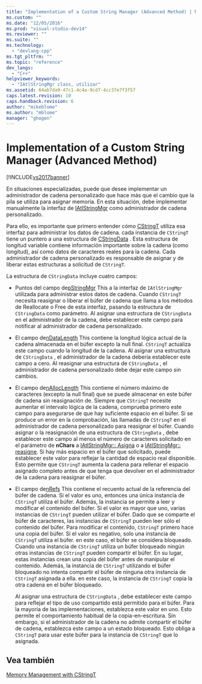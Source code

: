 ```yaml
---
title: "Implementation of a Custom String Manager (Advanced Method) | Microsoft Docs"
ms.custom: ""
ms.date: "12/05/2016"
ms.prod: "visual-studio-dev14"
ms.reviewer: ""
ms.suite: ""
ms.technology: 
  - "devlang-cpp"
ms.tgt_pltfrm: ""
ms.topic: "reference"
dev_langs: 
  - "C++"
helpviewer_keywords: 
  - "IAtlStringMgr class, utilizar"
ms.assetid: 64ab7da9-47c1-4c4a-9cd7-4cc37e7f3f57
caps.latest.revision: 10
caps.handback.revision: 6
author: "mikeblome"
ms.author: "mblome"
manager: "ghogen"
---
```

# Implementation of a Custom String Manager (Advanced Method)
[!INCLUDE[vs2017banner](../assembler/inline/includes/vs2017banner.md)]

En situaciones especializadas, puede que desee implementar un administrador de cadena personalizado que hace más que el cambio que la pila se utiliza para asignar memoria.  En esta situación, debe implementar manualmente la interfaz de [IAtlStringMgr](../atl-mfc-shared/reference/iatlstringmgr-class.md) como administrador de cadena personalizado.  
  
 Para ello, es importante que primero entender cómo [CStringT](../atl-mfc-shared/reference/cstringt-class.md) utiliza esa interfaz para administrar los datos de cadena.  cada instancia de `CStringT` tiene un puntero a una estructura de [CStringData](../atl-mfc-shared/reference/cstringdata-class.md) .  Esta estructura de longitud variable contiene información importante sobre la cadena \(como longitud\), así como datos de caracteres reales para la cadena.  Cada administrador de cadena personalizado es responsable de asignar y de liberar estas estructuras a solicitud de `CStringT`.  
  
 La estructura de `CStringData` incluye cuatro campos:  
  
-   Puntos del campo de[pStringMgr](../Topic/CStringData::pStringMgr.md) This a la interfaz de `IAtlStringMgr` utilizada para administrar estos datos de cadena.  Cuando `CStringT` necesita reasignar o liberar el búfer de cadena que llama a los métodos de Reallocate o Free de esta interfaz, pasando la estructura de `CStringData` como parámetro.  Al asignar una estructura de `CStringData` en el administrador de la cadena, debe establecer este campo para notificar al administrador de cadena personalizado.  
  
-   El campo de[nDataLength](../Topic/CStringData::nDataLength.md) This contiene la longitud lógica actual de la cadena almacenada en el búfer excepto la null final.  `CStringT` actualiza este campo cuando la longitud de la cadena.  Al asignar una estructura de `CStringData` , el administrador de la cadena debería establecer este campo a cero.  Al reasignar una estructura de `CStringData` , el administrador de cadena personalizado debe dejar este campo sin cambios.  
  
-   El campo de[nAllocLength](../Topic/CStringData::nAllocLength.md) This contiene el número máximo de caracteres \(excepto la null final\) que se puede almacenar en este búfer de cadena sin reasignación de.  Siempre que `CStringT` necesite aumentar el intervalo lógica de la cadena, comprueba primero este campo para asegurarse de que hay suficiente espacio en el búfer.  Si se produce un error en la comprobación, las llamadas de `CStringT` en el administrador de cadena personalizado para reasignar el búfer.  Cuando asignar o la reasignación de una estructura de `CStringData` , debe establecer este campo al menos el número de caracteres solicitado en el parámetro de **nChars** a [IAtlStringMgr:: Asigna](../Topic/IAtlStringMgr::Allocate.md) o a [IAtlStringMgr:: reasigne](../Topic/IAtlStringMgr::Reallocate.md).  Si hay más espacio en el búfer que solicitado, puede establecer este valor para reflejar la cantidad de espacio real disponible.  Esto permite que `CStringT` aumenta la cadena para rellenar el espacio asignado completo antes de que tenga que devolver en el administrador de la cadena para reasignar el búfer.  
  
-   El campo de[nRefs](../Topic/CStringData::nRefs.md) This contiene el recuento actual de la referencia del búfer de cadena.  Si el valor es uno, entonces una única instancia de `CStringT` utiliza el búfer.  Además, la instancia se permite a leer y modificar el contenido del búfer.  Si el valor es mayor que uno, varias instancias de `CStringT` pueden utilizar el búfer.  Dado que se comparte el búfer de caracteres, las instancias de `CStringT` pueden leer sólo el contenido del búfer.  Para modificar el contenido, `CStringT` primero hace una copia del búfer.  Si el valor es negativo, solo una instancia de `CStringT` utiliza el búfer.  en este caso, el búfer se considera bloqueado.  Cuando una instancia de `CStringT` utiliza un búfer bloqueado ningún otras instancias de `CStringT` pueden compartir el búfer.  En su lugar, estas instancias crean una copia del búfer antes de manipular el contenido.  Además, la instancia de `CStringT` utilizando el búfer bloqueado no intenta compartir el búfer de ninguna otra instancia de `CStringT` asignada a ella.  en este caso, la instancia de `CStringT` copia la otra cadena en el búfer bloqueado.  
  
     Al asignar una estructura de `CStringData` , debe establecer este campo para reflejar el tipo de uso compartido está permitido para el búfer.  Para la mayoría de las implementaciones, establezca este valor en uno.  Esto permite el comportamiento habitual de la copia\-en\-escritura.  Sin embargo, si el administrador de la cadena no admite compartir el búfer de cadena, establezca este campo a un estado bloqueado.  Esto obliga a `CStringT` para usar este búfer para la instancia de `CStringT` que lo asignada.  
  
## Vea también  
 [Memory Management with CStringT](../atl-mfc-shared/memory-management-with-cstringt.md)